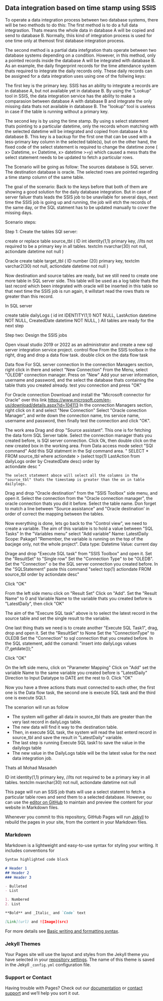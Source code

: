 ## Data integration based on time stamp using SSIS

To operate a data integration process between two database systems, there will be two methods to do this:
The first method is to do a full data integrastion. Thats means the whole data in database A will be copied and send to database B. Normally, thiis kind of integration process is used for one time only at themost first database integration process.

The second method is a partial data intefgration thats operate between two database systems depending on a condition. However, in this method, only a pointed records inside the database A will be integrated with database B. As an example, the daily fingerprint records for the time attendance system thats required to integrate the daily records only. These daily records can be assigned for a data integration uses using one of the follwing keys:

The first key is the primary key. SSIS has an ability to integrate a records are in database A, but not available yet in database B. By using the "Lookup" tool in SSIS, the data integration service has the ability to make a comparasion between database A with database B and integrate the only missing data thats not available in database B. The "lookup" tool is useless in case if the table is running without a primary key.

The second key is by using the time stamp. By using s select statement thats pointing to a particular datetime, only the records whom matching with the selected datetime will be integrated and copied from database A to database B. This key is a backup for the first one that can be used with a less-primary key column in the selected table(s), but on the other hand, the fixed code of the select statement is required to change the datetime zone ( x> Datetime, x< Datetime, x> datetime >=y) which caused a mess thats the select statement needs to be updated to fetch a particular rows.

The Scenario will be going as follow:
The sources database is SQL server.
The destination database is oracle.
The selected rows are pointed regarding a time stamp column of the same table. 

The goal of the scenario: Back to the keys before that both of them are showing a good solution for the daily database integration. But in case of server failuer thats leads the SSIS job to be unavilable for several days, next time the SSIS job is going up and running, the job will etch the records of the same day, or the SQL statment has to be updated manually to cover the missing days.

Scenario steps:

Step 1: Create the tables
SQl server:

create or replace table source_tbl
(
  ID int identity(1,1) primary key, //Its not required to be a primary key in all tables.
  textclm nvarchar(30) not null,
  actiondate datetime not null
)

Oracle
create table target_tbl
(
  ID number (20) primary key,
  textclm varchar2(30) not null,
  actiondate datetime not null
)

Now destination and source tables are ready, but we still need to create one more table in SQL server side. This table will be used as a log table thats the last record which been integrated with oracle will be inserted in this table so that next time the SSIS job is run again, it willstart read the rows thats re greater than this record.

In SQL server

create table dailyLogs
(
	id int IDENTITY(1,1) NOT NULL,
	LastAction datetime NOT NULL,
	CreatedDate datetime NOT NULL,
)
All tables are ready for the next step

Step two: Design the SSIS jobs

Open visual studio 2019 or 2022 as an administrator and create a new sql server integration service project.
control flow
  From the SSIS toolbox in the right, drag and drop a data flow task.
  double click on the data flow task

Data flow
For SQL server connection
  In the connection Managers section, right click in there and select "New Connection"
  From the Menu, select "OLEDB" connection manager.
  Press on "New"
  Add your server information, username and password, and the select the database thats containing the table thats you created already.
  test you connection and press "OK"

For Oracle connection
  Download and install the "Microsoft connector for Oracle" over this link https://www.microsoft.com/en-us/download/details.aspx?id=104113
  In the connection Managers section, right click on it and select "New Connection"
  Select "Oracle conection Manager", and write down the connection name, tns service name, username and password, then finally test the connection and click "OK".
  
The work area
   Drag and drop "Source assistant". This one is for fetching the data form SQL Server table.
  	Select the connection manager thats you created before, is SQl server connection.
  	Click Ok, then double click on the new created box in the working area.
  	From Data access mode select "SQl command"
  	Add this SQl statment in the Sql command area.
  	" SELECT *
    	FROM 
    	source_tbl
    	where
   	actiondate > (select top(1) LastAction from dailyLogs order by CreatedDate desc)
    	order by  
    	actiondate desc "
   
   	The select statement aboce will select all the columns in the "source_tbl" thats the timestamp is greater than the on in table dailylogs.

   Drag and drop "Oracle destination" from the "SSIS Toolbox" side menu, and open it.
   	Select the connection from the "Oracle connection manager", the oracle connection thats you did it before.
	Select the table name.
	Don forget to match a line between "Source assistance" and "Oracle destination' in order of correct the mapping between the tables.
	
Now everything is done, lets go back to the "Control view", we need to create a variable.
The aim of this variable is to hold a value between "SQL Tasks"
In the "Variables menu" select "Add variable"
	Name: LatestDaily
	Scope: Pakage1 "Remember, the variable is running on the top of the bacjege only, not the whole project".
	Data type: Datetime
	Value: current day

   Drage and drop "Execute SQL task" from "SSIS Toolbox" and open it.
   Set the "ResultSet" to "Single row"
   Set the "Connection Type" to be "OLEDB".  
   Set the "Connection" o be the SQL server connection you created before.
   In the "SQLStatement" paste this command
   "select top(1) actiondate
   FROM
   source_tbl
   order by actiondate desc"
   
   Click "OK"
   
   From the left side menu click on "Result Set"
   Click on "Add".
   Set the "Result Name" to 0 and Variable Name to the variable thats you created before is "LatestDaily", then click "OK"
   
   The aim of the "Execure SQL task" above is to select the latest record in the source table and set the single result to the variable.
   
   One last thing thats we need is to create another "Execute SQL Task1", drag, drop and open it.
   Set the "ResultSet" to None
   Set the "ConnectionType" to OLEDB
   Set the "Connection" to sql connection that you created before.
   In the SQL statement, add the comand:
   "insert into dailyLogs
   values
   (?,getdate());"
   
   Click "OK"
   
   On the left side menu, click on "Parameter Mapping"
   Click on "Add"
   set the variable Name to the same variable you created before is "LatestDaily"
   Direction to Input
   Datatype to DATE
   ant the rest to 0.
   Click "OK" 
   

Now you have a three actions thats must connected to each other, the first one is the Data flow task, the second one is execute SQL task and the third one is execute SQL1.

The scenarion will run as follow
- The system will gather all data in source_tbl thats are greater than the very last record in dailyLogs table.
- The new data will find it way to the destination table.
- Then, in execute SQL task, the system will read the last enterd record in source_tbl and save the result in "LatestDaily" variable.
- The last step is running Execute SQL task1 to save the value in the dailylogs table
- The new value in the DailyLogs table will be the latest value for the next data integration job.

Thats all
Mohad Masadeh
   
   
   
  
   
   ID int identity(1,1) primary key, //Its not required to be a primary key in all tables.
  textclm nvarchar(30) not null,
  actiondate datetime not null
   


  
  
  
  

This page will run an SSIS job thats will use a select statemt to fetch a particular table rows and send them to a selected database. However, ou can use the [editor on GitHub](https://github.com/mbmasadeh/TimeStampDataMigration/edit/gh-pages/index.md) to maintain and preview the content for your website in Markdown files.

Whenever you commit to this repository, GitHub Pages will run [Jekyll](https://jekyllrb.com/) to rebuild the pages in your site, from the content in your Markdown files.

### Markdown

Markdown is a lightweight and easy-to-use syntax for styling your writing. It includes conventions for

```markdown
Syntax highlighted code block

# Header 1
## Header 2
### Header 3

- Bulleted
- List

1. Numbered
2. List

**Bold** and _Italic_ and `Code` text

[Link](url) and ![Image](src)
```

For more details see [Basic writing and formatting syntax](https://docs.github.com/en/github/writing-on-github/getting-started-with-writing-and-formatting-on-github/basic-writing-and-formatting-syntax).

### Jekyll Themes

Your Pages site will use the layout and styles from the Jekyll theme you have selected in your [repository settings](https://github.com/mbmasadeh/TimeStampDataMigration/settings/pages). The name of this theme is saved in the Jekyll `_config.yml` configuration file.

### Support or Contact

Having trouble with Pages? Check out our [documentation](https://docs.github.com/categories/github-pages-basics/) or [contact support](https://support.github.com/contact) and we’ll help you sort it out.
